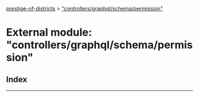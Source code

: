 [prestige-of-districts](../README.md) > ["controllers/graphql/schema/permission"](../modules/_controllers_graphql_schema_permission_.md)

# External module: "controllers/graphql/schema/permission"

## Index

---

